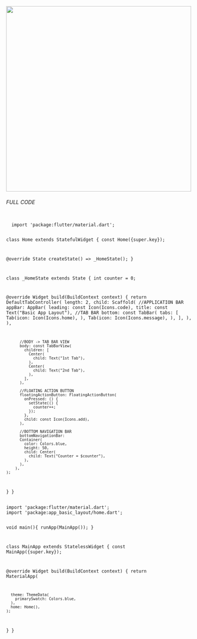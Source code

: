 <img src = "https://github.com/Krunxx/MobProg-Activity/assets/82696971/e30dc49d-ad67-4518-b1a8-aca26683f81b" height = '500px' >

<h6>FULL CODE</h6>
<code>
  import 'package:flutter/material.dart';

class Home extends StatefulWidget {
  const Home({super.key});

  @override
  State<Home> createState() => _HomeState();
}

class _HomeState extends State<Home> {
  int counter = 0;

  @override
  Widget build(BuildContext context) {
    return DefaultTabController(
        length: 2,
        child: Scaffold(
          //APPLICATION BAR
          appBar: AppBar( 
            leading: const Icon(Icons.code),
            title: const Text("Basic App Layout"),
            //TAB BAR
            bottom: const TabBar(
              tabs: [
                Tab(icon: Icon(Icons.home),
                ),
                Tab(icon: Icon(Icons.message),
                ),
              ],
            ),
          ),

          //BODY -> TAB BAR VIEW
          body: const TabBarView(
            children: [
              Center(
                child: Text("1st Tab"),
              ),
              Center(
                child: Text("2nd Tab"),
              ),
            ],
          ),

          //FLOATING ACTION BUTTON
          floatingActionButton: FloatingActionButton(
            onPressed: () {
              setState(() {
                counter++;
              });
            },
            child: const Icon(Icons.add),
          ),

          //BOTTOM NAVIGATION BAR
          bottomNavigationBar:
          Container(
            color: Colors.blue,
            height: 50,
            child: Center(
              child: Text("Counter = $counter"),
            ),
          ),
        ),
    );
  }
}
</code>

<code> 
import 'package:flutter/material.dart';
import 'package:app_basic_layout/home.dart';

void main(){
  runApp(MainApp());
}

class MainApp extends StatelessWidget {
  const MainApp({super.key});

  @override
  Widget build(BuildContext context) {
    return MaterialApp(

      theme: ThemeData(
        primarySwatch: Colors.blue,
      ),
      home: Home(),
    );
  }
}
</code>
